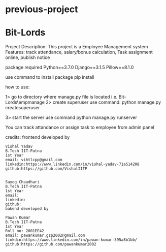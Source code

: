 # previous-project

# Bit-Lords

Project Description:  This project is a Employee Management system
Features: track attendance, salary/bonus calculation, Task assignment online, publish notice


package required
Python==3.7.0
Django==3.1.5
Pillow==8.1.0

use command to install package
pip install <package-name>

how to use:

1> go to directory where manage.py file is located i.e. Bit-Lords\empmanage
2> create superuser
    use command:
    python manage.py createsuperuser 

3> start the server
    use command
    python manage.py runserver


You can track attandance or assign task to employee from admin panel













credits:
frontend developed by
    
    Vishal Yadav
    B.Tech IIT-Patna
    1st Year
    email: vihtlcpp@gmail.com
    linkedin:https://www.linkedin.com/in/vishal-yadav-71a514208
    github:https://github.com/VishalIITP
    
    
    Suyog Chaudhari
    B.Tech IIT-Patna
    1st Year
    email:
    linkedin:
    github:
    bakend developed by

    Pawan Kumar 
    B.Tech IIT-Patna
    1st Year
    Roll no: 2001EE42
    email: pawankumar.gzp2002@gmail.com
    linkdin:https://www.linkedin.com/in/pawan-kumar-395a8b1bb/
    github:https://github.com/pawankumar2002
